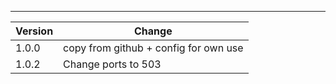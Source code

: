 ---

| Version | Change                                                      |
| ------- | ----------------------------------------------------------- |
| 1.0.0   | copy from github + config for own use                       |
| 1.0.2   | Change ports to 503
